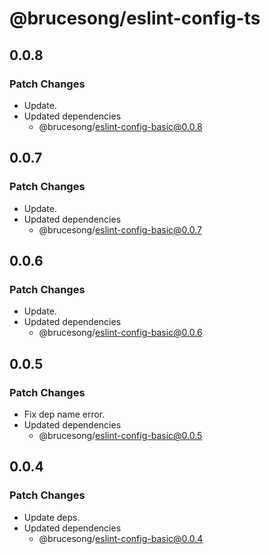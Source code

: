 # @brucesong/eslint-config-ts

## 0.0.8

### Patch Changes

- Update.
- Updated dependencies
  - @brucesong/eslint-config-basic@0.0.8

## 0.0.7

### Patch Changes

- Update.
- Updated dependencies
  - @brucesong/eslint-config-basic@0.0.7

## 0.0.6

### Patch Changes

- Update.
- Updated dependencies
  - @brucesong/eslint-config-basic@0.0.6

## 0.0.5

### Patch Changes

- Fix dep name error.
- Updated dependencies
  - @brucesong/eslint-config-basic@0.0.5

## 0.0.4

### Patch Changes

- Update deps.
- Updated dependencies
  - @brucesong/eslint-config-basic@0.0.4
